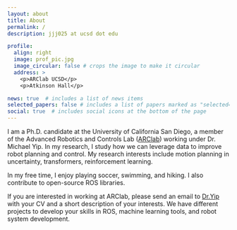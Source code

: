 ```yaml
---
layout: about
title: About
permalink: /
description: jjj025 at ucsd dot edu

profile:
  align: right
  image: prof_pic.jpg
  image_circular: false # crops the image to make it circular
  address: >
    <p>ARClab UCSD</p>
    <p>Atkinson Hall</p>

news: true  # includes a list of news items
selected_papers: false # includes a list of papers marked as "selected={true}"
social: true  # includes social icons at the bottom of the page
---
```


I am a Ph.D. candidate at the University of California San Diego, a member of the Advanced Robotics and Controls Lab ([ARClab](https://www.ucsdarclab.com/)) working under Dr. Michael Yip. In my research, I study how we can leverage data to improve robot planning and control. My research interests include motion planning in uncertainty, transformers, reinforcement learning. 

In my free time, I enjoy playing soccer, swimming, and hiking. I also contribute to open-source ROS libraries.

If you are interested in working at ARClab, please send an email to [Dr.Yip](https://yip.eng.ucsd.edu/) with your CV and a short description of your interests. We have different projects to develop your skills in ROS, machine learning tools, and robot system development.
